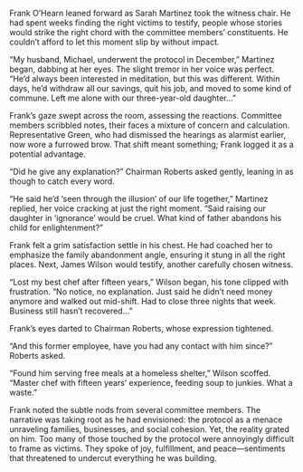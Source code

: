 Frank O’Hearn leaned forward as Sarah Martinez took the witness chair. He had spent weeks finding the right victims to testify, people whose stories would strike the right chord with the committee members’ constituents. He couldn’t afford to let this moment slip by without impact. 

“My husband, Michael, underwent the protocol in December,” Martinez began, dabbing at her eyes. The slight tremor in her voice was perfect. “He’d always been interested in meditation, but this was different. Within days, he’d withdraw all our savings, quit his job, and moved to some kind of commune. Left me alone with our three-year-old daughter…” 

Frank’s gaze swept across the room, assessing the reactions. Committee members scribbled notes, their faces a mixture of concern and calculation. Representative Green, who had dismissed the hearings as alarmist earlier, now wore a furrowed brow. That shift meant something; Frank logged it as a potential advantage. 

“Did he give any explanation?” Chairman Roberts asked gently, leaning in as though to catch every word. 

“He said he’d ‘seen through the illusion’ of our life together,” Martinez replied, her voice cracking at just the right moment. “Said raising our daughter in ‘ignorance’ would be cruel. What kind of father abandons his child for enlightenment?” 

Frank felt a grim satisfaction settle in his chest. He had coached her to emphasize the family abandonment angle, ensuring it stung in all the right places. Next, James Wilson would testify, another carefully chosen witness. 

“Lost my best chef after fifteen years,” Wilson began, his tone clipped with frustration. “No notice, no explanation. Just said he didn’t need money anymore and walked out mid-shift. Had to close three nights that week. Business still hasn’t recovered…” 

Frank’s eyes darted to Chairman Roberts, whose expression tightened.  

“And this former employee, have you had any contact with him since?” Roberts asked. 

“Found him serving free meals at a homeless shelter,” Wilson scoffed. “Master chef with fifteen years’ experience, feeding soup to junkies. What a waste.” 

Frank noted the subtle nods from several committee members. The narrative was taking root as he had envisioned: the protocol as a menace unraveling families, businesses, and social cohesion. Yet, the reality grated on him. Too many of those touched by the protocol were annoyingly difficult to frame as victims. They spoke of joy, fulfillment, and peace—sentiments that threatened to undercut everything he was building.
